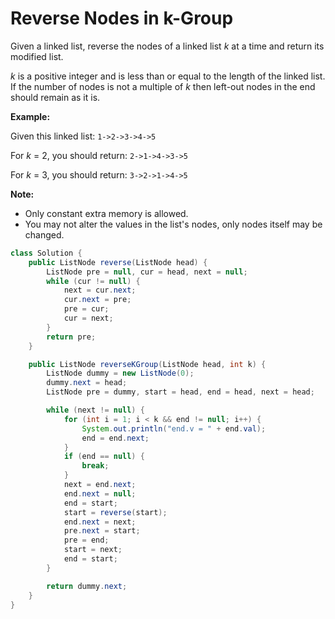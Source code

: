 #  Reverse Nodes in k-Group

Given a linked list, reverse the nodes of a linked list *k* at a time and return its modified list.

*k* is a positive integer and is less than or equal to the length of the linked list. If the number of nodes is not a multiple of *k* then left-out nodes in the end should remain as it is.



**Example:**

Given this linked list: `1->2->3->4->5`

For *k* = 2, you should return: `2->1->4->3->5`

For *k* = 3, you should return: `3->2->1->4->5`

**Note:**

- Only constant extra memory is allowed.
- You may not alter the values in the list's nodes, only nodes itself may be changed.

```java
class Solution {
    public ListNode reverse(ListNode head) {
        ListNode pre = null, cur = head, next = null;
        while (cur != null) {
            next = cur.next;
            cur.next = pre;
            pre = cur;
            cur = next;
        }
        return pre;
    }

    public ListNode reverseKGroup(ListNode head, int k) {
        ListNode dummy = new ListNode(0);
        dummy.next = head;
        ListNode pre = dummy, start = head, end = head, next = head;

        while (next != null) {
            for (int i = 1; i < k && end != null; i++) {
                System.out.println("end.v = " + end.val);
                end = end.next;
            }
            if (end == null) {
                break;
            }
            next = end.next;
            end.next = null;
            end = start;
            start = reverse(start);
            end.next = next;
            pre.next = start;
            pre = end;
            start = next;
            end = start;
        }

        return dummy.next;
    }
}
```

